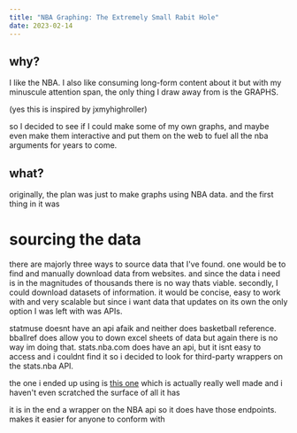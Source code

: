 ```yaml
---
title: "NBA Graphing: The Extremely Small Rabit Hole"
date: 2023-02-14
---
```


## why?

I like the NBA. I also like consuming long-form content about it but with my minuscule attention span, the only thing I draw away from is the GRAPHS.

(yes this is inspired by jxmyhighroller)

so I decided to see if I could make some of my own  graphs, and maybe even make them interactive and put them on the web to fuel all the nba arguments for years to come.

## what?

originally, the plan was just to make graphs using NBA data. and the first thing in it was 

# sourcing the data 

there are majorly three ways to source data that I've found. one would be to find and manually download data from websites. and since the data i need is in the magnitudes of thousands there is 
no way thats viable. secondly, I could download datasets of information. it would be concise, easy to work with and very scalable but since i want data that updates on its own
the only option I was left with was APIs. 

statmuse doesnt have an api afaik and neither does basketball reference. bballref does allow you to down excel sheets of data but again there is no way im doing that. 
stats.nba.com does have an api, but it isnt easy to access and i couldnt find it so i decided to look for third-party wrappers on the stats.nba API.

the one i ended up using is [this one](https://github.com/swar/nba_api) which is actually really well made and i haven't even scratched the surface of all it has

it is in the end a wrapper on the NBA api so it does have those endpoints. makes it easier for anyone to conform with 
